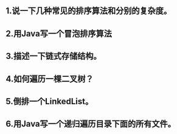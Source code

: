 ## 1.说一下几种常见的排序算法和分别的复杂度。

## 2.用Java写一个冒泡排序算法

## 3.描述一下链式存储结构。

## 4.如何遍历一棵二叉树？

## 5.倒排一个LinkedList。

## 6.用Java写一个递归遍历目录下面的所有文件。



